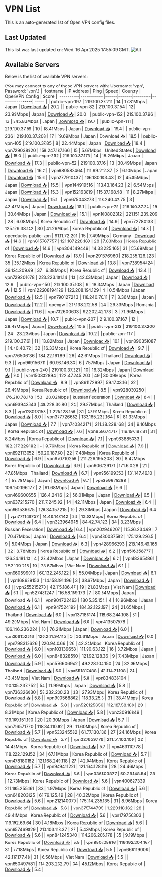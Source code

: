 # VPN List

This is an auto-generated list of Open VPN config files.

## Last Updated

This list was last updated on: Wed, 16 Apr 2025 17:55:09 GMT.
![Alt](https://repobeats.axiom.co/api/embed/186b98318ef1479477931607c1ad7d823f12451f.svg "Repobeats analytics image")

## Available Servers

Below is the list of available VPN servers:

(You may connect to any of these VPN servers with: Username: 'vpn', Password: 'vpn'.)
| Hostname | IP Address | Ping | Speed | Country | OpenVPN Config | Score |
|----------|------------|------|-------|---------|----------------| ----- |
| public-vpn-197 | 219.100.37.211 | 14 | 17.81Mbps | Japan | [Download 📥](./configs/server_0_JP.ovpn) | 20.2 |
| public-vpn-82 | 219.100.37.54 | 12 | 23.99Mbps | Japan | [Download 📥](./configs/server_1_JP.ovpn) | 20.0 |
| public-vpn-152 | 219.100.37.96 | 13 | 245.83Mbps | Japan | [Download 📥](./configs/server_2_JP.ovpn) | 19.7 |
| public-vpn-111 | 219.100.37.59 | 10 | 18.41Mbps | Japan | [Download 📥](./configs/server_3_JP.ovpn) | 19.4 |
| public-vpn-236 | 219.100.37.203 | 17 | 19.69Mbps | Japan | [Download 📥](./configs/server_4_JP.ovpn) | 18.5 |
| public-vpn-105 | 219.100.37.85 | 8 | 22.44Mbps | Japan | [Download 📥](./configs/server_5_JP.ovpn) | 18.4 |
| vpn729038920 | 158.247.187.166 | 15 | 5.67Mbps | United States | [Download 📥](./configs/server_6_US.ovpn) | 18.0 |
| public-vpn-252 | 219.100.37.175 | 14 | 18.26Mbps | Japan | [Download 📥](./configs/server_7_JP.ovpn) | 17.3 |
| public-vpn-52 | 219.100.37.16 | 13 | 30.49Mbps | Japan | [Download 📥](./configs/server_8_JP.ovpn) | 16.2 |
| vpn680583464 | 111.99.212.37 | 3 | 6.10Mbps | Japan | [Download 📥](./configs/server_9_JP.ovpn) | 15.6 |
| vpn277910437 | 106.180.103.43 | 12 | 45.85Mbps | Japan | [Download 📥](./configs/server_10_JP.ovpn) | 15.5 |
| vpn144919516 | 113.43.164.23 | 2 | 6.54Mbps | Japan | [Download 📥](./configs/server_11_JP.ovpn) | 15.3 |
| vpn152163819 | 115.37.168.98 | 11 | 8.27Mbps | Japan | [Download 📥](./configs/server_12_JP.ovpn) | 15.1 |
| vpn675043273 | 118.240.42.75 | 3 | 42.47Mbps | Japan | [Download 📥](./configs/server_13_JP.ovpn) | 15.1 |
| public-vpn-75 | 219.100.37.24 | 19 | 30.64Mbps | Japan | [Download 📥](./configs/server_14_JP.ovpn) | 15.1 |
| vpn100802312 | 221.151.235.209 | 28 | 6.08Mbps | Korea Republic of | [Download 📥](./configs/server_15_KR.ovpn) | 14.9 |
| vpn772780133 | 125.129.38.142 | 30 | 41.26Mbps | Korea Republic of | [Download 📥](./configs/server_16_KR.ovpn) | 14.8 |
| openducks-public-vpn | 91.11.72.201 | 15 | 7.49Mbps | Germany | [Download 📥](./configs/server_17_DE.ovpn) | 14.6 |
| vpn615767757 | 121.187.228.169 | 28 | 7.63Mbps | Korea Republic of | [Download 📥](./configs/server_18_KR.ovpn) | 14.6 |
| vpn304549449 | 14.33.225.165 | 31 | 55.69Mbps | Korea Republic of | [Download 📥](./configs/server_19_KR.ovpn) | 13.9 |
| vpn291876960 | 218.235.126.223 | 35 | 25.12Mbps | Korea Republic of | [Download 📥](./configs/server_20_KR.ovpn) | 13.8 |
| vpn728954424 | 39.124.209.69 | 37 | 6.38Mbps | Korea Republic of | [Download 📥](./configs/server_21_KR.ovpn) | 13.4 |
| vpn729201078 | 223.223.101.14 | 13 | 42.03Mbps | Japan | [Download 📥](./configs/server_22_JP.ovpn) | 12.9 |
| public-vpn-150 | 219.100.37.108 | 9 | 18.34Mbps | Japan | [Download 📥](./configs/server_23_JP.ovpn) | 12.5 |
| vpn122208194129 | 122.208.194.129 | 4 | 0.54Mbps | Japan | [Download 📥](./configs/server_24_JP.ovpn) | 12.5 |
| vpn790127243 | 118.240.70.11 | 7 | 8.36Mbps | Japan | [Download 📥](./configs/server_25_JP.ovpn) | 12.2 |
| opengw | 217.138.212.58 | 24 | 29.83Mbps | Romania | [Download 📥](./configs/server_26_RO.ovpn) | 11.6 |
| vpn732600603 | 92.202.42.173 | 3 | 71.96Mbps | Japan | [Download 📥](./configs/server_27_JP.ovpn) | 10.7 |
| public-vpn-207 | 219.100.37.167 | 12 | 28.45Mbps | Japan | [Download 📥](./configs/server_28_JP.ovpn) | 10.5 |
| public-vpn-213 | 219.100.37.200 | 24 | 23.23Mbps | Japan | [Download 📥](./configs/server_29_JP.ovpn) | 10.2 |
| public-vpn-117 | 219.100.37.61 | 11 | 18.82Mbps | Japan | [Download 📥](./configs/server_30_JP.ovpn) | 10.1 |
| vpn890351087 | 14.40.40.72 | 32 | 16.33Mbps | Korea Republic of | [Download 📥](./configs/server_31_KR.ovpn) | 9.7 |
| vpn776506136 | 184.22.161.89 | 26 | 42.61Mbps | Thailand | [Download 📥](./configs/server_32_TH.ovpn) | 9.3 |
| vpn969156711 | 60.93.146.33 | 6 | 7.57Mbps | Japan | [Download 📥](./configs/server_33_JP.ovpn) | 9.1 |
| public-vpn-240 | 219.100.37.221 | 10 | 16.32Mbps | Japan | [Download 📥](./configs/server_34_JP.ovpn) | 9.0 |
| vpn150332894 | 122.47.245.200 | 49 | 30.09Mbps | Korea Republic of | [Download 📥](./configs/server_35_KR.ovpn) | 8.9 |
| vpn861172997 | 59.17.33.16 | 32 | 26.49Mbps | Korea Republic of | [Download 📥](./configs/server_36_KR.ovpn) | 8.5 |
| vpn928030250 | 176.210.78.178 | 53 | 20.02Mbps | Russian Federation | [Download 📥](./configs/server_37_RU.ovpn) | 8.4 |
| vpn693943643 | 49.228.30.80 | 24 | 29.87Mbps | Thailand | [Download 📥](./configs/server_38_TH.ovpn) | 8.3 |
| vpn128013158 | 1.225.128.156 | 31 | 47.91Mbps | Korea Republic of | [Download 📥](./configs/server_39_KR.ovpn) | 8.0 |
| vpn377726682 | 133.165.232.164 | 6 | 81.33Mbps | Japan | [Download 📥](./configs/server_40_JP.ovpn) | 7.7 |
| vpn740342171 | 211.38.228.168 | 34 | 9.16Mbps | Korea Republic of | [Download 📥](./configs/server_41_KR.ovpn) | 7.6 |
| vpn858674717 | 119.197.187.81 | 31 | 8.24Mbps | Korea Republic of | [Download 📥](./configs/server_42_KR.ovpn) | 7.1 |
| vpn963885333 | 182.217.229.182 | - | 8.76Mbps | Korea Republic of | [Download 📥](./configs/server_43_KR.ovpn) | 7.0 |
| vpn892113052 | 59.20.187.60 | 22 | 7.48Mbps | Korea Republic of | [Download 📥](./configs/server_44_KR.ovpn) | 6.9 |
| vpn970710256 | 211.226.195.208 | 30 | 8.42Mbps | Korea Republic of | [Download 📥](./configs/server_45_KR.ovpn) | 6.9 |
| vpn606729171 | 171.6.0.28 | 21 | 47.85Mbps | Thailand | [Download 📥](./configs/server_46_TH.ovpn) | 6.7 |
| vpn956199353 | 131.147.49.10 | 4 | 55.78Mbps | Japan | [Download 📥](./configs/server_47_JP.ovpn) | 6.7 |
| vpn359678288 | 106.150.196.177 | 2 | 91.68Mbps | Japan | [Download 📥](./configs/server_48_JP.ovpn) | 6.6 |
| vpn469600655 | 126.4.241.6 | 2 | 56.01Mbps | Japan | [Download 📥](./configs/server_49_JP.ovpn) | 6.5 |
| vpn937215270 | 211.7.245.92 | 14 | 42.11Mbps | Japan | [Download 📥](./configs/server_50_JP.ovpn) | 6.4 |
| vpn961536675 | 126.34.157.215 | 10 | 29.31Mbps | Japan | [Download 📥](./configs/server_51_JP.ovpn) | 6.4 |
| vpn771148757 | 14.46.147.142 | 24 | 13.02Mbps | Korea Republic of | [Download 📥](./configs/server_52_KR.ovpn) | 6.4 |
| vpn323964945 | 84.42.74.123 | 34 | 3.23Mbps | Russian Federation | [Download 📥](./configs/server_53_RU.ovpn) | 6.4 |
| vpn202946207 | 115.36.234.69 | 7 | 70.47Mbps | Japan | [Download 📥](./configs/server_54_JP.ovpn) | 6.4 |
| vpn430037582 | 175.129.226.5 | 9 | 5.04Mbps | Japan | [Download 📥](./configs/server_55_JP.ovpn) | 6.3 |
| vpn428966293 | 218.146.49.165 | 32 | 3.78Mbps | Korea Republic of | [Download 📥](./configs/server_56_KR.ovpn) | 6.2 |
| vpn516358777 | 126.34.181.13 | 4 | 23.42Mbps | Japan | [Download 📥](./configs/server_57_JP.ovpn) | 6.2 |
| vpn183654861 | 1.52.109.215 | 19 | 33.67Mbps | Viet Nam | [Download 📥](./configs/server_58_VN.ovpn) | 6.1 |
| vpn960599010 | 60.132.246.122 | 8 | 55.04Mbps | Japan | [Download 📥](./configs/server_59_JP.ovpn) | 6.1 |
| vpn168639153 | 114.158.191.196 | 3 | 38.67Mbps | Japan | [Download 📥](./configs/server_60_JP.ovpn) | 6.1 |
| vpn255215270 | 42.115.186.47 | 19 | 21.83Mbps | Viet Nam | [Download 📥](./configs/server_61_VN.ovpn) | 6.1 |
| vpn527481247 | 116.58.159.173 | 7 | 80.54Mbps | Japan | [Download 📥](./configs/server_62_JP.ovpn) | 6.1 |
| vpn904722493 | 180.5.35.154 | 4 | 10.96Mbps | Japan | [Download 📥](./configs/server_63_JP.ovpn) | 6.1 |
| vpn947524199 | 184.82.122.197 | 24 | 21.65Mbps | Thailand | [Download 📥](./configs/server_64_TH.ovpn) | 6.0 |
| vpn137186174 | 118.68.244.108 | 31 | 49.20Mbps | Viet Nam | [Download 📥](./configs/server_65_VN.ovpn) | 6.0 |
| vpn413507578 | 106.146.236.224 | 10 | 76.21Mbps | Japan | [Download 📥](./configs/server_66_JP.ovpn) | 6.0 |
| vpn368152318 | 126.241.94.115 | 5 | 33.81Mbps | Japan | [Download 📥](./configs/server_67_JP.ovpn) | 6.0 |
| vpn798313626 | 220.94.0.66 | 26 | 42.24Mbps | Korea Republic of | [Download 📥](./configs/server_68_KR.ovpn) | 6.0 |
| vpn103139653 | 111.90.63.122 | 16 | 8.72Mbps | Japan | [Download 📥](./configs/server_69_JP.ovpn) | 6.0 |
| vpn848328550 | 121.92.128.36 | 9 | 7.43Mbps | Japan | [Download 📥](./configs/server_70_JP.ovpn) | 5.9 |
| vpn576606942 | 49.228.104.150 | 24 | 32.36Mbps | Thailand | [Download 📥](./configs/server_71_TH.ovpn) | 5.9 |
| vpn551817488 | 42.114.71.108 | 24 | 43.45Mbps | Viet Nam | [Download 📥](./configs/server_72_VN.ovpn) | 5.8 |
| vpn834836104 | 110.135.237.252 | 54 | 11.99Mbps | Japan | [Download 📥](./configs/server_73_JP.ovpn) | 5.8 |
| vpn736326030 | 58.232.230.23 | 33 | 27.93Mbps | Korea Republic of | [Download 📥](./configs/server_74_KR.ovpn) | 5.8 |
| vpn900568862 | 118.33.25.3 | 31 | 38.41Mbps | Korea Republic of | [Download 📥](./configs/server_75_KR.ovpn) | 5.8 |
| vpn520125656 | 112.187.58.188 | 29 | 8.31Mbps | Korea Republic of | [Download 📥](./configs/server_76_KR.ovpn) | 5.8 |
| vpn230916849 | 119.169.151.190 | 20 | 20.30Mbps | Japan | [Download 📥](./configs/server_77_JP.ovpn) | 5.7 |
| vpn716571720 | 118.34.110.92 | 29 | 11.60Mbps | Korea Republic of | [Download 📥](./configs/server_78_KR.ovpn) | 5.7 |
| vpn533245582 | 61.77.130.136 | 27 | 24.16Mbps | Korea Republic of | [Download 📥](./configs/server_79_KR.ovpn) | 5.7 |
| vpn327859778 | 211.51.163.109 | 32 | 14.45Mbps | Korea Republic of | [Download 📥](./configs/server_80_KR.ovpn) | 5.7 |
| vpn463110778 | 118.222.129.152 | 34 | 67.11Mbps | Korea Republic of | [Download 📥](./configs/server_81_KR.ovpn) | 5.7 |
| vpn478180182 | 121.168.249.118 | 27 | 42.04Mbps | Korea Republic of | [Download 📥](./configs/server_82_KR.ovpn) | 5.7 |
| vpn949411221 | 121.164.128.116 | 28 | 24.46Mbps | Korea Republic of | [Download 📥](./configs/server_83_KR.ovpn) | 5.6 |
| vpn936503877 | 59.28.148.54 | 28 | 12.73Mbps | Korea Republic of | [Download 📥](./configs/server_84_KR.ovpn) | 5.6 |
| vpn400627339 | 211.195.255.161 | 33 | 1.97Mbps | Korea Republic of | [Download 📥](./configs/server_85_KR.ovpn) | 5.6 |
| vpn648203125 | 61.79.125.49 | 28 | 40.32Mbps | Korea Republic of | [Download 📥](./configs/server_86_KR.ovpn) | 5.6 |
| vpn212140070 | 175.114.235.135 | 31 | 8.96Mbps | Korea Republic of | [Download 📥](./configs/server_87_KR.ovpn) | 5.6 |
| vpn375744795 | 1.229.118.162 | 28 | 49.41Mbps | Korea Republic of | [Download 📥](./configs/server_88_KR.ovpn) | 5.6 |
| vpn179750303 | 119.192.69.64 | 30 | 4.18Mbps | Korea Republic of | [Download 📥](./configs/server_89_KR.ovpn) | 5.6 |
| vpn957469829 | 210.103.118.37 | 27 | 5.43Mbps | Korea Republic of | [Download 📥](./configs/server_90_KR.ovpn) | 5.6 |
| vpn841245340 | 114.206.206.178 | 35 | 9.19Mbps | Korea Republic of | [Download 📥](./configs/server_91_KR.ovpn) | 5.5 |
| vpn850725616 | 119.192.204.167 | 31 | 77.18Mbps | Korea Republic of | [Download 📥](./configs/server_92_KR.ovpn) | 5.5 |
| vpn666119006 | 42.117.177.48 | 31 | 6.56Mbps | Viet Nam | [Download 📥](./configs/server_93_VN.ovpn) | 5.5 |
| vpn650497581 | 114.203.232.79 | 34 | 45.12Mbps | Korea Republic of | [Download 📥](./configs/server_94_KR.ovpn) | 5.4 |
